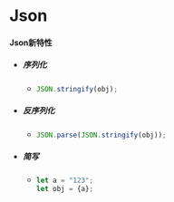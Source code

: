 # Json
#### Json新特性 
+ ##### 序列化
    + ```js
      JSON.stringify(obj);
      ``` 
+ ##### 反序列化 
    + ```js
      JSON.parse(JSON.stringify(obj));
      ```
+ ##### 简写
    + ```js
      let a = "123";
      let obj = {a};
      ```
